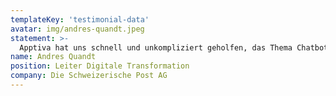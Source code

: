 ```yaml
---
templateKey: 'testimonial-data'
avatar: img/andres-quandt.jpeg
statement: >-
  Apptiva hat uns schnell und unkompliziert geholfen, das Thema Chatbot erfolgreich umzusetzen. Diese Softwareentwickler wissen, was sie tun!
name: Andres Quandt
position: Leiter Digitale Transformation
company: Die Schweizerische Post AG
---
```


